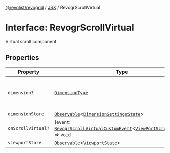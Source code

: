 [@revolist/revogrid](README.md) / [JSX](Namespace.JSX.md) / RevogrScrollVirtual

# Interface: RevogrScrollVirtual

Virtual scroll component

## Properties

| Property | Type | Description | Defined in |
| ------ | ------ | ------ | ------ |
| `dimension?` | [`DimensionType`](TypeAlias.DimensionType.md) | Scroll dimension (`X` - `rgCol` or `Y` - `rgRow`) | [src/components.d.ts:2169](https://github.com/revolist/revogrid/blob/69d5bd9cb55a69f54242342681dca616def73994/src/components.d.ts#L2169) |
| `dimensionStore` | [`Observable`](TypeAlias.Observable.md)\<[`DimensionSettingsState`](Interface.DimensionSettingsState.md)\> | Dimensions | [src/components.d.ts:2173](https://github.com/revolist/revogrid/blob/69d5bd9cb55a69f54242342681dca616def73994/src/components.d.ts#L2173) |
| `onScrollvirtual?` | (`event`: [`RevogrScrollVirtualCustomEvent`](Interface.RevogrScrollVirtualCustomEvent.md)\<[`ViewPortScrollEvent`](TypeAlias.ViewPortScrollEvent.md)\>) => `void` | Scroll event | [src/components.d.ts:2177](https://github.com/revolist/revogrid/blob/69d5bd9cb55a69f54242342681dca616def73994/src/components.d.ts#L2177) |
| `viewportStore` | [`Observable`](TypeAlias.Observable.md)\<[`ViewportState`](Interface.ViewportState.md)\> | Viewport | [src/components.d.ts:2181](https://github.com/revolist/revogrid/blob/69d5bd9cb55a69f54242342681dca616def73994/src/components.d.ts#L2181) |
